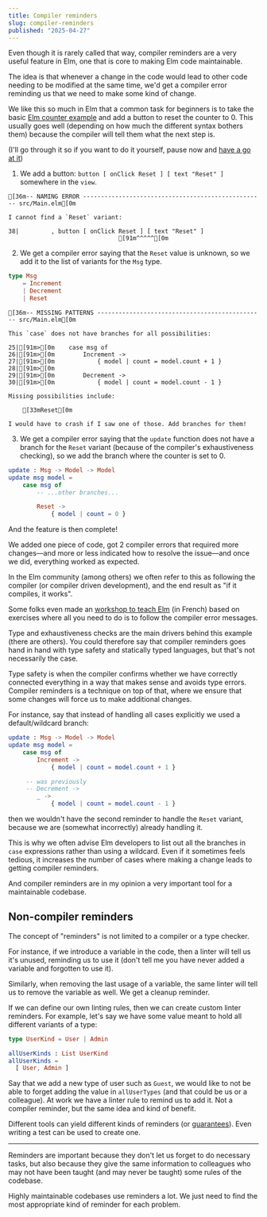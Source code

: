 ```yaml
---
title: Compiler reminders
slug: compiler-reminders
published: "2025-04-27"
---
```


Even though it is rarely called that way, compiler reminders are a very useful feature in Elm, one that is core to making Elm code maintainable.

The idea is that whenever a change in the code would lead to other code needing to be modified at the same time, we'd get a compiler error reminding us that we need to make some kind of change.

We like this so much in Elm that a common task for beginners is to take the basic [Elm counter example](https://ellie-app.com/new) and add a button to reset the counter to 0. This usually goes well (depending on how much the different syntax bothers them) because the compiler will tell them what the next step is.

(I'll go through it so if you want to do it yourself, pause now and [have a go at it](https://ellie-app.com/new))

1. We add a button: `button [ onClick Reset ] [ text "Reset" ]` somewhere in the `view`.

```ansi
[36m-- NAMING ERROR --------------------------------------------------- src/Main.elm[0m

I cannot find a `Reset` variant:

38|         , button [ onClick Reset ] [ text "Reset" ]
                               [91m^^^^^[0m
```

2. We get a compiler error saying that the `Reset` value is unknown, so we add it to the list of variants for the `Msg` type.

```elm
type Msg
    = Increment
    | Decrement
    | Reset
```

```ansi
[36m-- MISSING PATTERNS ----------------------------------------------- src/Main.elm[0m

This `case` does not have branches for all possibilities:

25|[91m>[0m    case msg of
26|[91m>[0m        Increment ->
27|[91m>[0m            { model | count = model.count + 1 }
28|[91m>[0m
29|[91m>[0m        Decrement ->
30|[91m>[0m            { model | count = model.count - 1 }

Missing possibilities include:

    [33mReset[0m

I would have to crash if I saw one of those. Add branches for them!
```

3. We get a compiler error saying that the `update` function does not have a branch for the `Reset` variant (because of the compiler's exhaustiveness checking), so we add the branch where the counter is set to 0.

```elm
update : Msg -> Model -> Model
update msg model =
    case msg of
        -- ...other branches...

        Reset ->
            { model | count = 0 }
```

And the feature is then complete!

We added one piece of code, got 2 compiler errors that required more changes—and more or less indicated how to resolve the issue—and once we did, everything worked as expected.

In the Elm community (among others) we often refer to this as following the compiler (or compiler driven development), and the end result as "if it compiles, it works".

Some folks even made an [workshop to teach Elm](https://github.com/jgrenat/elm-compiler-driven-development) (in French) based on exercises where all you need to do is to follow the compiler error messages.

Type and exhaustiveness checks are the main drivers behind this example (there are others). You could therefore say that compiler reminders goes hand in hand with type safety and statically typed languages, but that's not necessarily the case.

Type safety is when the compiler confirms whether we have correctly connected everything in a way that makes sense and avoids type errors. Compiler reminders is a technique on top of that, where we ensure that some changes will force us to make additional changes.

For instance, say that instead of handling all cases explicitly we used a default/wildcard branch:

```elm
update : Msg -> Model -> Model
update msg model =
    case msg of
        Increment ->
            { model | count = model.count + 1 }

     -- was previously
     -- Decrement ->
        _ ->
            { model | count = model.count - 1 }
```

then we wouldn't have the second reminder to handle the `Reset` variant, because we are (somewhat incorrectly) already handling it.

This is why we often advise Elm developers to list out all the branches in `case` expressions rather than using a wildcard. Even if it sometimes feels tedious, it increases the number of cases where making a change leads to getting compiler reminders.

And compiler reminders are in my opinion a very important tool for a maintainable codebase.

## Non-compiler reminders

The concept of "reminders" is not limited to a compiler or a type checker.

For instance, if we introduce a variable in the code, then a linter will tell us it's unused, reminding us to use it (don't tell me you have never added a variable and forgotten to use it).

Similarly, when removing the last usage of a variable, the same linter will tell us to remove the variable as well. We get a cleanup reminder.

If we can define our own linting rules, then we can create custom linter reminders. For example, let's say we have some value meant to hold all different variants of a type:

```elm
type UserKind = User | Admin

allUserKinds : List UserKind
allUserKinds =
  [ User, Admin ]
```

Say that we add a new type of user such as `Guest`, we would like to not be able to forget adding the value in `allUserTypes` (and that could be us or a colleague). At work we have a linter rule to remind us to add it. Not a compiler reminder, but the same idea and kind of benefit.

Different tools can yield different kinds of reminders (or [guarantees](/constraints-and-guarantees)). Even writing a test can be used to create one.

---

Reminders are important because they don't let us forget to do necessary tasks, but also because they give the same information to colleagues who may not have been taught (and may never be taught) some rules of the codebase.

Highly maintainable codebases use reminders a lot. We just need to find the most appropriate kind of reminder for each problem.